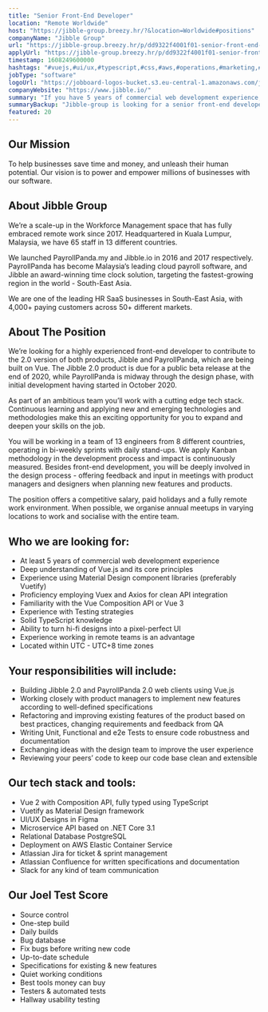 ```yaml
---
title: "Senior Front-End Developer"
location: "Remote Worldwide"
host: "https://jibble-group.breezy.hr/?&location=Worldwide#positions"
companyName: "Jibble Group"
url: "https://jibble-group.breezy.hr/p/dd9322f4001f01-senior-front-end-developer"
applyUrl: "https://jibble-group.breezy.hr/p/dd9322f4001f01-senior-front-end-developer/apply"
timestamp: 1608249600000
hashtags: "#vuejs,#ui/ux,#typescript,#css,#aws,#operations,#marketing,#management,#postgresql,#elasticsearch"
jobType: "software"
logoUrl: "https://jobboard-logos-bucket.s3.eu-central-1.amazonaws.com/jibble-group"
companyWebsite: "https://www.jibble.io/"
summary: "If you have 5 years of commercial web development experience, Jibble Group has a job opening for a senior front-end developer"
summaryBackup: "Jibble-group is looking for a senior front-end developer that has experience in: #vuejs, #ui/ux, #typescript."
featured: 20
---
```


## Our Mission

To help businesses save time and money, and unleash their human potential. Our vision is to power and empower millions of businesses with our software.

## About Jibble Group

We’re a scale-up in the Workforce Management space that has fully embraced remote work since 2017. Headquartered in Kuala Lumpur, Malaysia, we have 65 staff in 13 different countries.

We launched PayrollPanda.my and Jibble.io in 2016 and 2017 respectively. PayrollPanda has become Malaysia’s leading cloud payroll software, and Jibble an award-winning time clock solution, targeting the fastest-growing region in the world - South-East Asia.

We are one of the leading HR SaaS businesses in South-East Asia, with 4,000+ paying customers across 50+ different markets.

## About The Position

We’re looking for a highly experienced front-end developer to contribute to the 2.0 version of both products, Jibble and PayrollPanda, which are being built on Vue. The Jibble 2.0 product is due for a public beta release at the end of 2020, while PayrollPanda is midway through the design phase, with initial development having started in October 2020.

As part of an ambitious team you’ll work with a cutting edge tech stack. Continuous learning and applying new and emerging technologies and methodologies make this an exciting opportunity for you to expand and deepen your skills on the job.

You will be working in a team of 13 engineers from 8 different countries, operating in bi-weekly sprints with daily stand-ups. We apply Kanban methodology in the development process and impact is continuously measured. Besides front-end development, you will be deeply involved in the design process - offering feedback and input in meetings with product managers and designers when planning new features and products.

The position offers a competitive salary, paid holidays and a fully remote work environment. When possible, we organise annual meetups in varying locations to work and socialise with the entire team.

## Who we are looking for:

*   At least 5 years of commercial web development experience
*   Deep understanding of Vue.js and its core principles
*   Experience using Material Design component libraries (preferably Vuetify)
*   Proficiency employing Vuex and Axios for clean API integration
*   Familiarity with the Vue Composition API or Vue 3
*   Experience with Testing strategies
*   Solid TypeScript knowledge
*   Ability to turn hi-fi designs into a pixel-perfect UI
*   Experience working in remote teams is an advantage
*   Located within UTC - UTC+8 time zones

## Your responsibilities will include:

*   Building Jibble 2.0 and PayrollPanda 2.0 web clients using Vue.js
*   Working closely with product managers to implement new features according to well-defined specifications
*   Refactoring and improving existing features of the product based on best practices, changing requirements and feedback from QA
*   Writing Unit, Functional and e2e Tests to ensure code robustness and documentation
*   Exchanging ideas with the design team to improve the user experience
*   Reviewing your peers’ code to keep our code base clean and extensible

## Our tech stack and tools:

*   Vue 2 with Composition API, fully typed using TypeScript
*   Vuetify as Material Design framework
*   UI/UX Designs in Figma
*   Microservice API based on .NET Core 3.1
*   Relational Database PostgreSQL
*   Deployment on AWS Elastic Container Service
*   Atlassian Jira for ticket & sprint management
*   Atlassian Confluence for written specifications and documentation
*   Slack for any kind of team communication

## Our Joel Test Score

*   Source control
*   One-step build
*   Daily builds
*   Bug database
*   Fix bugs before writing new code
*   Up-to-date schedule
*   Specifications for existing & new features
*   Quiet working conditions
*   Best tools money can buy
*   Testers & automated tests
*   Hallway usability testing
